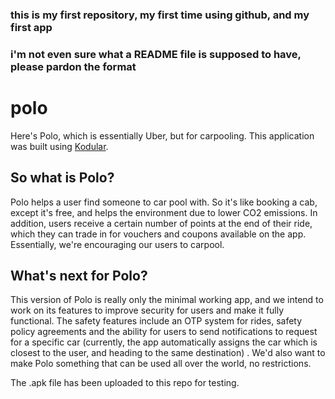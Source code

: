 ### this is my first repository, my first time using github, and my first app
### i'm not even sure what a README file is supposed to have, please pardon the format

# polo
Here's Polo, which is essentially Uber, but for carpooling.
This application was built using [Kodular](https://www.kodular.io/).

## So what is Polo?
Polo helps a user find someone to car pool with. So it's like booking a cab, except it's free, and helps the environment due to lower CO2 emissions. In addition, users receive a certain number of points at the end of their ride, which they can trade in for vouchers and coupons available on the app. 
Essentially, we're encouraging our users to carpool.

## What's next for Polo?
This version of Polo is really only the minimal working app, and we intend to work on its features to improve security for users and make it fully functional. The safety features include an OTP system for rides, safety policy agreements and the ability for users to send notifications to request for a specific car (currently, the app automatically assigns the car which is closest to the user, and heading to the same destination) . We'd also want to make Polo something that can be used all over the world, no restrictions.


The .apk file has been uploaded to this repo for testing.
